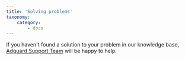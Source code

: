 ```yaml
---
title: 'Solving problems'
taxonomy:
    category:
        - docs
---
```


If you haven't found a solution to your problem in our knowledge base, [Adguard Support Team](http://testkb.adguard.com/en/technical-support) will be happy to help.